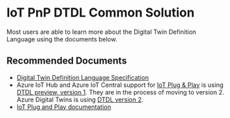 <properties
  pagetitle="IoT PnP DTDL Common Solution"
  service=""
  resource=""
  ms.author="camanle"
  selfhelptype="Generic"
  supporttopicids="32740876"
  productpesids="16122"
  cloudenvironments="public, fairfax, mooncake, blackforest, ussec, usnat"
  articleid="9177ac71-5413-4eb8-b482-ec90d62a89fc"
  ownershipid="AzureIot_IotHub" />
# IoT PnP DTDL Common Solution
Most users are able to learn more about the Digital Twin Definition Language using the documents below.

## **Recommended Documents**

* [Digital Twin Definition Language Specification](https://github.com/Azure/opendigitaltwins-dtdl/tree/master/DTDL)
* Azure IoT Hub and Azure IoT Central support for [IoT Plug & Play](https://github.com/Azure/opendigitaltwins-dtdl/tree/master/DTDL#iot-plug-and-play) is using [DTDL preview, version 1](https://github.com/Azure/opendigitaltwins-dtdl/blob/master/DTDL/v1-preview/dtdlv1.md). They are in the process of moving to version 2. Azure Digital Twins is using [DTDL version 2](https://github.com/Azure/opendigitaltwins-dtdl/blob/master/DTDL/v2/dtdlv2.md).
* [IoT Plug and Play documentation](https://docs.microsoft.com/azure/iot-pnp/overview-iot-plug-and-play)
